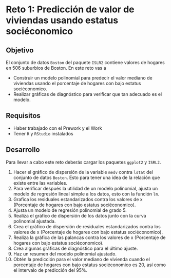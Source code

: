 # Reto 1: Predicción de valor de viviendas usando estatus sociéconomico

## Objetivo

El conjunto de datos `Boston` del paquete `ISLR2` contiene valores de hogares en 506 suburbios de Boston. En este reto vas a 

- Construir un modelo polinomial para predecir el valor mediano de viviendas usando el porcentaje de hogares con bajo estatus sociéconomico. 
- Realizar gráficas de diagnóstico para verificar que tan adecuado es el modelo.

## Requisitos

- Haber trabajado con el Prework y el Work
- Tener `R` y `RStudio` instalados

## Desarrollo

Para llevar a cabo este reto deberás cargar los paquetes `ggplot2` y `ISRL2`.

1. Hacer el gráfico de dispersión de la variable `medv` contra `lstat` del conjunto de datos `Boston`. Esto para tener una idea de la relación que existe entre las variables.
2. Para verificar después la utilidad de un modelo polinomial, ajusta un modelo de regresión lineal simple a los datos, esto con la función `lm`.
3. Grafica los residuales estandarizados contra los valores de x (Porcentaje de hogares con bajo estatus sociéconomico).
4. Ajusta un modelo de regresión polinomial de grado 5.
5. Realiza el gráfico de dispersión de los datos junto con la curva polinomial ajustada.
6. Crea el gráfico de dispersión de residuales estandarizados contra los valores de x (Porcentaje de hogares con bajo estatus sociéconomico).
7. Realiza la gráfica de las palancas contra los valores de x (Porcentaje de hogares con bajo estatus sociéconomico).
8. Crea algunas gráficas de diagnóstico para el último ajuste.
9. Haz un resumen del modelo polinomial ajustado.
10. Obtén la predicción para el valor mediano de vivienda cuando el porcentaje de hogares con bajo estatus sociéconomico es 20, así como el intervalo de predicción del 95%.
